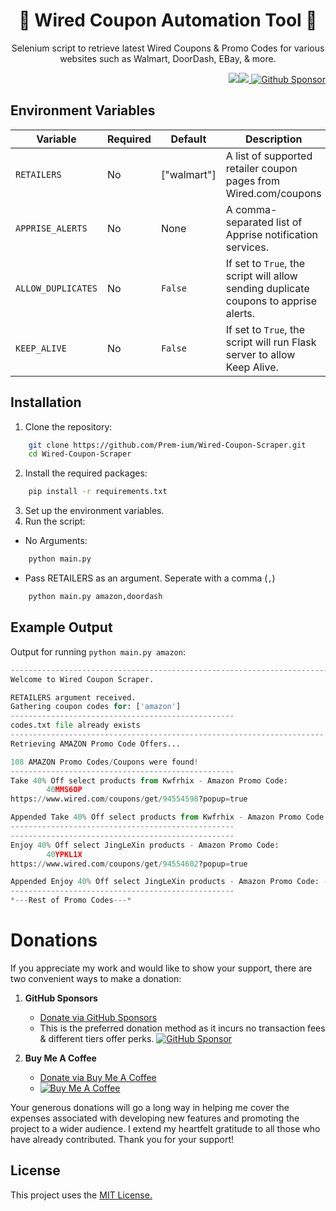 <h1 align="center">🛒 Wired Coupon Automation Tool 💸 </h1>

<p align="center">Selenium script to retrieve latest Wired Coupons & Promo Codes for various websites such as Walmart, DoorDash, EBay, & more.</p>

<p align="right"> 
        <img src="https://img.shields.io/badge/python-3670A0?style=for-the-badge&logo=python&logoColor=ffdd54"/><img src="https://img.shields.io/badge/-selenium-%43B02A?style=for-the-badge&logo=selenium&logoColor=white"/><a href="https://github.com/sponsors/Prem-ium" target="_blank">
        <img src="https://img.shields.io/badge/sponsor-30363D?style=for-the-badge&logo=GitHub-Sponsors&logoColor=#EA4AA" alt="Github Sponsor"/></a>
</p>

## Environment Variables 
| Variable         | Required | Default | Description |
| ---------------- | -------- | ------- | ----------- |
| `RETAILERS` | No       | ["walmart"]    | A list of supported retailer coupon pages from Wired.com/coupons |
| `APPRISE_ALERTS` | No       | None    | A comma-separated list of Apprise notification services. |
| `ALLOW_DUPLICATES` | No    | `False` | If set to `True`, the script will allow sending duplicate coupons to apprise alerts. |
| `KEEP_ALIVE` | No    | `False` | If set to `True`, the script will run Flask server to allow Keep Alive. |

## Installation
1. Clone the repository:
```bash
    git clone https://github.com/Prem-ium/Wired-Coupon-Scraper.git
    cd Wired-Coupon-Scraper
```
2. Install the required packages:
```bash
    pip install -r requirements.txt
```
3. Set up the environment variables.
4. Run the script:
- No Arguments:
``` bash
    python main.py
```
- Pass RETAILERS as an argument. Seperate with a comma (```,```)
``` bash
    python main.py amazon,doordash
```

## Example Output
Output for running ```python main.py amazon```:

```Python
---------------------------------------------------------------------------
Welcome to Wired Coupon Scraper.

RETAILERS argument received.
Gathering coupon codes for: ['amazon']
--------------------------------------------------
codes.txt file already exists
----------------------------------------------------------------------
Retrieving AMAZON Promo Code Offers...

108 AMAZON Promo Codes/Coupons were found!
--------------------------------------------------
Take 40% Off select products from Kwfrhix - Amazon Promo Code:
        40MMS6OP
https://www.wired.com/coupons/get/94554598?popup=true

Appended Take 40% Off select products from Kwfrhix - Amazon Promo Code: - https://www.wired.com/coupons/get/94554598?popup=true
--------------------------------------------------
--------------------------------------------------
Enjoy 40% Off select JingLeXin products - Amazon Promo Code:
        40YPKL1X
https://www.wired.com/coupons/get/94554602?popup=true

Appended Enjoy 40% Off select JingLeXin products - Amazon Promo Code: - 40YPKL1X - https://www.wired.com/coupons/get/94554602?popup=true
--------------------------------------------------
*---Rest of Promo Codes---*
```


# Donations

If you appreciate my work and would like to show your support, there are two convenient ways to make a donation:

1. **GitHub Sponsors**
   - [Donate via GitHub Sponsors](https://github.com/sponsors/Prem-ium)
   - This is the preferred donation method as it incurs no transaction fees & different tiers offer perks.
   [![GitHub Sponsor](https://img.shields.io/badge/sponsor-30363D?style=for-the-badge&logo=GitHub-Sponsors&logoColor=#EA4AAA)](https://github.com/sponsors/Prem-ium)

2. **Buy Me A Coffee**
   - [Donate via Buy Me A Coffee](https://www.buymeacoffee.com/prem.ium)
   - [![Buy Me A Coffee](https://img.shields.io/badge/Buy%20Me%20a%20Coffee-ffdd00?style=for-the-badge&logo=buy-me-a-coffee&logoColor=black)](https://www.buymeacoffee.com/prem.ium)

Your generous donations will go a long way in helping me cover the expenses associated with developing new features and promoting the project to a wider audience. I extend my heartfelt gratitude to all those who have already contributed. Thank you for your support!


## License

This project uses the [MIT License.](https://choosealicense.com/licenses/mit/)

